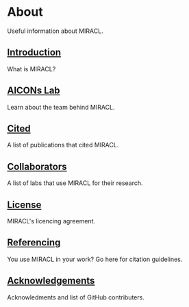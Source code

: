 # About

Useful information about MIRACL.

## [Introduction](./about/introduction.md)

What is MIRACL?

## [AICONs Lab](./about/aicons.md)

Learn about the team behind MIRACL.

## [Cited](./about/cited.md)

A list of publications that cited MIRACL.

## [Collaborators](./about/collaborators.md)

A list of labs that use MIRACL for their research.

## [License](./about/license.md)

MIRACL's licencing agreement.

## [Referencing](./about/referencing.md)

You use MIRACL in your work? Go here for citation guidelines.

## [Acknowledgements](./about/acknowledgements.md)

Acknowledments and list of GitHub contributers.
